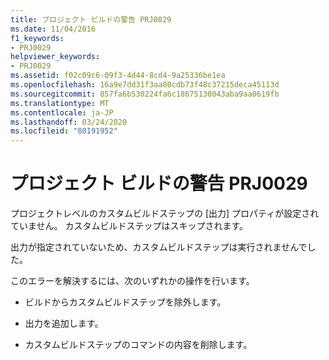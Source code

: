 ```yaml
---
title: プロジェクト ビルドの警告 PRJ0029
ms.date: 11/04/2016
f1_keywords:
- PRJ0029
helpviewer_keywords:
- PRJ0029
ms.assetid: f02c09c6-09f3-4d44-8cd4-9a25336be1ea
ms.openlocfilehash: 16a9e7dd31f3aa80cdb73f48c37215deca45113d
ms.sourcegitcommit: 857fa6b530224fa6c18675138043aba9aa0619fb
ms.translationtype: MT
ms.contentlocale: ja-JP
ms.lasthandoff: 03/24/2020
ms.locfileid: "80191952"
---
```

# <a name="project-build-warning-prj0029"></a>プロジェクト ビルドの警告 PRJ0029

プロジェクトレベルのカスタムビルドステップの [出力] プロパティが設定されていません。 カスタムビルドステップはスキップされます。

出力が指定されていないため、カスタムビルドステップは実行されませんでした。

このエラーを解決するには、次のいずれかの操作を行います。

- ビルドからカスタムビルドステップを除外します。

- 出力を追加します。

- カスタムビルドステップのコマンドの内容を削除します。
